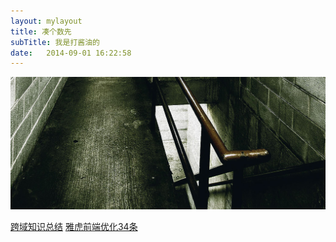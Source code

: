 ```yaml
---
layout: mylayout
title: 凑个数先
subTitle: 我是打酱油的
date:   2014-09-01 16:22:58
---
```



<a href="#" class="image image-full"><img src="images/fotogrph-dark-stairwell.jpg" alt="" /></a>
<p>
	<a href="http://www.cnblogs.com/2050/p/3191744.html">跨域知识总结</a>
	<a href="http://www.w3cfuns.com/blog-5441847-5400405.html">雅虎前端优化34条</a>
</p>
